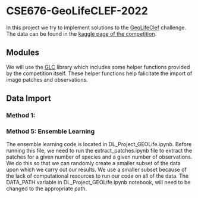 # CSE676-GeoLifeCLEF-2022

In this project we try to implement solutions to the [GeoLifeClef](https://www.imageclef.org/GeoLifeCLEF2022 "GeoLifeClef") challenge. The data can be found in the [kaggle page of the competition](https://www.kaggle.com/competitions/geolifeclef-2022-lifeclef-2022-fgvc9/data "kaggle page of the competition").

## Modules

We will use the [GLC](https://github.com/maximiliense/GLC "GLC") library which includes some helper functions provided by the competition itself. These helper functions help falicitate the import of image patches and observations.

## Data Import

### Method 1:

### Method 5: Ensemble Learning
The ensemble learning code is located in DL_Project_GEOLife.ipynb. Before running this file, we need to run the extract_patches.ipynb file to extract the patches for a given number of species and a given number of observations. We do this so that we can randomly create a smaller subset of the data upon which we carry out our results. We use a smaller subset because of the lack of computational resources to run our code on all of the data. The DATA_PATH variable in DL_Project_GEOLife.ipynb notebook, will need to be changed to the appropriate path.
